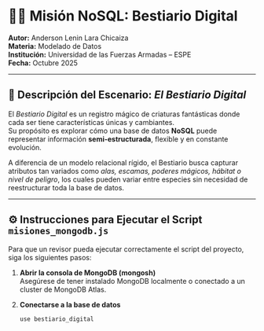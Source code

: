 # 🧙‍♂️ Misión NoSQL: Bestiario Digital

**Autor:** Anderson Lenin Lara Chicaiza  
**Materia:** Modelado de Datos  
**Institución:** Universidad de las Fuerzas Armadas – ESPE  
**Fecha:** Octubre 2025  

---

## 📜 Descripción del Escenario: *El Bestiario Digital*
El *Bestiario Digital* es un registro mágico de criaturas fantásticas donde cada ser tiene características únicas y cambiantes.  
Su propósito es explorar cómo una base de datos **NoSQL** puede representar información **semi-estructurada**, flexible y en constante evolución.  

A diferencia de un modelo relacional rígido, el Bestiario busca capturar atributos tan variados como *alas, escamas, poderes mágicos, hábitat o nivel de peligro*, los cuales pueden variar entre especies sin necesidad de reestructurar toda la base de datos.

---

## ⚙️ Instrucciones para Ejecutar el Script `misiones_mongodb.js`

Para que un revisor pueda ejecutar correctamente el script del proyecto, siga los siguientes pasos:

1. **Abrir la consola de MongoDB (mongosh)**  
   Asegúrese de tener instalado MongoDB localmente o conectado a un cluster de MongoDB Atlas.

2. **Conectarse a la base de datos**  
   ```bash
   use bestiario_digital
